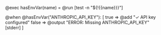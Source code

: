 @exec hasEnvVar(name) = @run [test -n "${!{{name}}}"]

@when @hasEnvVar("ANTHROPIC_API_KEY"): [
  true => @add "✓ API key configured"
  false => @output "ERROR: Missing ANTHROPIC_API_KEY" [stderr]
]